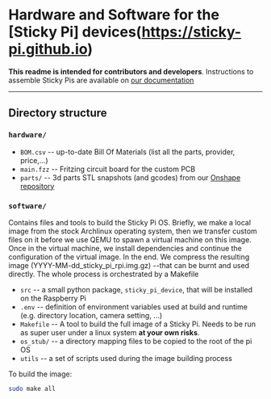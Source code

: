# Hardware  and Software for the [Sticky Pi] devices(https://sticky-pi.github.io)

**This readme is intended for contributors and developers**. 
Instructions to assemble Sticky Pis are available on [our documentation](https://doc.sticky-pi.com/hardware.html)

----------------------------- 

## Directory structure

### `hardware/`

* `BOM.csv` -- up-to-date Bill Of Materials (list all the parts, provider, price,...)
* `main.fzz` -- Fritzing circuit board for the custom PCB
* `parts/` -- 3d parts STL snapshots (and gcodes) from our [Onshape repository](https://cad.onshape.com/documents/73922dc6e3c6d7006b309c14/w/7e4fb88a2e93b6adba33fd5a/e/438cef0dea4f2cfe3bf83d91)


### `software/` 
Contains files and tools to build the Sticky Pi OS. Briefly, we make a local image from the stock Archlinux operating system, 
then we transfer custom files on it before we use QEMU to spawn a virtual machine on this image. Once in the virtual machine, 
we install dependencies and continue the configuration of the virtual image. In the end. We compress the resulting image 
(YYYY-MM-dd_sticky_pi_rpi.img.gz) --that can be burnt and used directly. The whole process is orchestrated by a Makefile 

* `src` -- a small python package, `sticky_pi_device`, that will be installed on the Raspberry Pi
* `.env` -- definition of environment variables used at build and runtime (e.g. directory location, camera setting, ...)
* `Makefile` -- A tool to build the full image of a Sticky Pi. Needs to be run as super user under a linux system **at your own risks**.
* `os_stub/` -- a directory mapping files to be copied to the root of the pi OS
* `utils` -- a set of scripts used during the image building process


To build the image:
```sh
sudo make all
```

